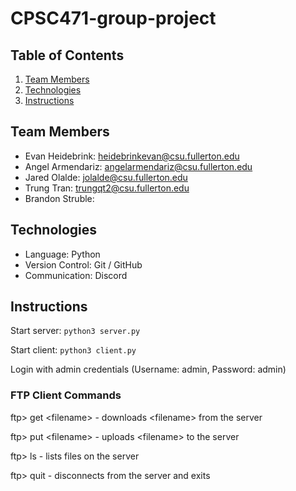 # CPSC471-group-project

## Table of Contents

1. [Team Members](#team-members)
2. [Technologies](#technologies)
3. [Instructions](#instructions)

## Team Members

- Evan Heidebrink: heidebrinkevan@csu.fullerton.edu
- Angel Armendariz: angelarmendariz@csu.fullerton.edu
- Jared Olalde: jolalde@csu.fullerton.edu
- Trung Tran: trungqt2@csu.fullerton.edu
- Brandon Struble:

## Technologies

- Language: Python
- Version Control: Git / GitHub
- Communication: Discord

## Instructions

Start server: `python3 server.py`

Start client: `python3 client.py`

Login with admin credentials (Username: admin, Password: admin)

### FTP Client Commands

ftp> get &lt;filename&gt; - downloads &lt;filename&gt; from the server

ftp> put &lt;filename&gt; - uploads &lt;filename&gt; to the server

ftp> ls - lists files on the server

ftp> quit - disconnects from the server and exits
